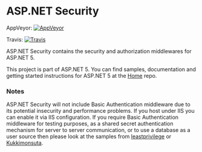 ASP.NET Security
========

AppVeyor: [![AppVeyor](https://ci.appveyor.com/api/projects/status/fujhh8n956v5ohfd/branch/dev?svg=true)](https://ci.appveyor.com/project/aspnetci/Security/branch/dev)

Travis:   [![Travis](https://travis-ci.org/aspnet/Security.svg?branch=dev)](https://travis-ci.org/aspnet/Security)

ASP.NET Security contains the security and authorization middlewares for ASP.NET 5.

This project is part of ASP.NET 5. You can find samples, documentation and getting started instructions for ASP.NET 5 at the [Home](https://github.com/aspnet/home) repo.

### Notes

ASP.NET Security will not include Basic Authentication middleware due to its potential insecurity and performance problems. If you host under IIS you can enable it via IIS configuration. If you require Basic Authentication middleware for testing purposes, as a shared secret authentication mechanism for server to server communication, or to use a database as a user source then please look at the samples from [leastprivilege](https://github.com/leastprivilege/BasicAuthentication.AspNet5) or [Kukkimonsuta](https://github.com/Kukkimonsuta/Odachi/tree/master/src/Odachi.AspNet.Authentication.Basic).
